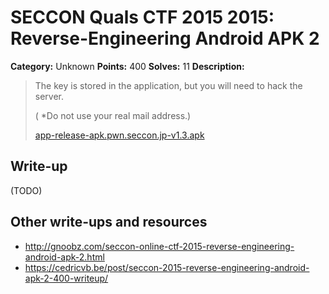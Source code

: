 # SECCON Quals CTF 2015 2015: Reverse-Engineering Android APK 2

**Category:** Unknown
**Points:** 400
**Solves:** 11
**Description:**

> The key is stored in the application, but you will need to hack the server.
> 
> ( *Do not use your real mail address.)
> 
> [app-release-apk.pwn.seccon.jp-v1.3.apk](./app-release-apk.pwn.seccon.jp-v1.3.apk)


## Write-up

(TODO)

## Other write-ups and resources

* <http://gnoobz.com/seccon-online-ctf-2015-reverse-engineering-android-apk-2.html>
* <https://cedricvb.be/post/seccon-2015-reverse-engineering-android-apk-2-400-writeup/>

